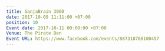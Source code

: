 ```yaml
---
title: GanjaBrain 3000
date: 2017-10-09 11:11:00 +07:00
position: 10
Event date: 2017-10-11 00:00:00 +07:00
Venue: The Pirate Den
Event URL: https://www.facebook.com/events/887318768100457
---
```



